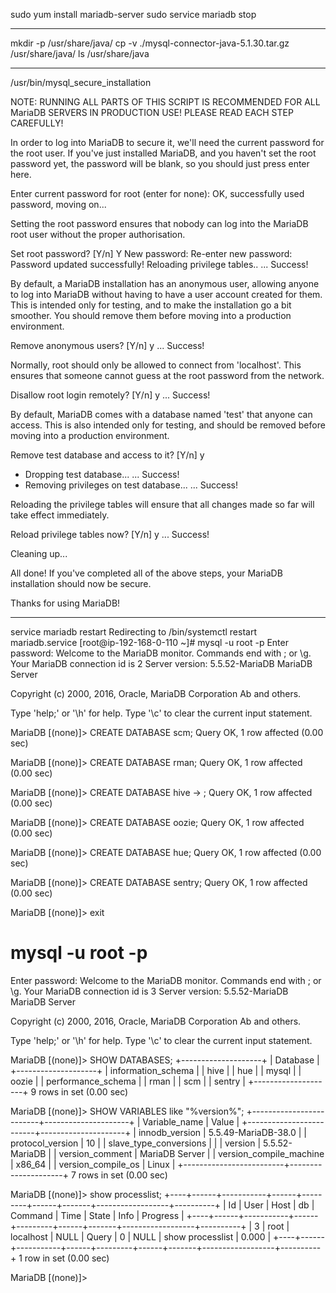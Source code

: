 sudo yum install mariadb-server
sudo service mariadb stop
 
---------------------------------------------------

mkdir -p /usr/share/java/
cp -v ./mysql-connector-java-5.1.30.tar.gz /usr/share/java/
ls /usr/share/java

---------------------------------------------------

/usr/bin/mysql_secure_installation

NOTE: RUNNING ALL PARTS OF THIS SCRIPT IS RECOMMENDED FOR ALL MariaDB
      SERVERS IN PRODUCTION USE!  PLEASE READ EACH STEP CAREFULLY!

In order to log into MariaDB to secure it, we'll need the current
password for the root user.  If you've just installed MariaDB, and
you haven't set the root password yet, the password will be blank,
so you should just press enter here.

Enter current password for root (enter for none):
OK, successfully used password, moving on...

Setting the root password ensures that nobody can log into the MariaDB
root user without the proper authorisation.

Set root password? [Y/n] Y
New password:
Re-enter new password:
Password updated successfully!
Reloading privilege tables..
 ... Success!


By default, a MariaDB installation has an anonymous user, allowing anyone
to log into MariaDB without having to have a user account created for
them.  This is intended only for testing, and to make the installation
go a bit smoother.  You should remove them before moving into a
production environment.

Remove anonymous users? [Y/n] y
 ... Success!

Normally, root should only be allowed to connect from 'localhost'.  This
ensures that someone cannot guess at the root password from the network.

Disallow root login remotely? [Y/n] y
 ... Success!

By default, MariaDB comes with a database named 'test' that anyone can
access.  This is also intended only for testing, and should be removed
before moving into a production environment.

Remove test database and access to it? [Y/n] y
 - Dropping test database...
 ... Success!
 - Removing privileges on test database...
 ... Success!

Reloading the privilege tables will ensure that all changes made so far
will take effect immediately.

Reload privilege tables now? [Y/n] y
 ... Success!

Cleaning up...

All done!  If you've completed all of the above steps, your MariaDB
installation should now be secure.

Thanks for using MariaDB!

---------------------------------------------------

service mariadb restart
Redirecting to /bin/systemctl restart  mariadb.service
[root@ip-192-168-0-110 ~]# mysql -u root -p
Enter password:
Welcome to the MariaDB monitor.  Commands end with ; or \g.
Your MariaDB connection id is 2
Server version: 5.5.52-MariaDB MariaDB Server

Copyright (c) 2000, 2016, Oracle, MariaDB Corporation Ab and others.

Type 'help;' or '\h' for help. Type '\c' to clear the current input statement.

MariaDB [(none)]> CREATE DATABASE scm;
Query OK, 1 row affected (0.00 sec)

MariaDB [(none)]> CREATE DATABASE rman;
Query OK, 1 row affected (0.00 sec)

MariaDB [(none)]> CREATE DATABASE hive
    -> ;
Query OK, 1 row affected (0.00 sec)

MariaDB [(none)]> CREATE DATABASE oozie;
Query OK, 1 row affected (0.00 sec)

MariaDB [(none)]> CREATE DATABASE hue;
Query OK, 1 row affected (0.00 sec)


MariaDB [(none)]> CREATE DATABASE sentry;
Query OK, 1 row affected (0.00 sec)

MariaDB [(none)]> exit

# mysql -u root -p
Enter password:
Welcome to the MariaDB monitor.  Commands end with ; or \g.
Your MariaDB connection id is 3
Server version: 5.5.52-MariaDB MariaDB Server

Copyright (c) 2000, 2016, Oracle, MariaDB Corporation Ab and others.

Type 'help;' or '\h' for help. Type '\c' to clear the current input statement.

MariaDB [(none)]> SHOW DATABASES;
+--------------------+
| Database           |
+--------------------+
| information_schema |
| hive               |
| hue                |
| mysql              |
| oozie              |
| performance_schema |
| rman               |
| scm                |
| sentry             |
+--------------------+
9 rows in set (0.00 sec)

MariaDB [(none)]> SHOW VARIABLES like "%version%";
+-------------------------+---------------------+
| Variable_name           | Value               |
+-------------------------+---------------------+
| innodb_version          | 5.5.49-MariaDB-38.0 |
| protocol_version        | 10                  |
| slave_type_conversions  |                     |
| version                 | 5.5.52-MariaDB      |
| version_comment         | MariaDB Server      |
| version_compile_machine | x86_64              |
| version_compile_os      | Linux               |
+-------------------------+---------------------+
7 rows in set (0.00 sec)

MariaDB [(none)]> show processlist;
+----+------+-----------+------+---------+------+-------+------------------+----------+
| Id | User | Host      | db   | Command | Time | State | Info             | Progress |
+----+------+-----------+------+---------+------+-------+------------------+----------+
|  3 | root | localhost | NULL | Query   |    0 | NULL  | show processlist |    0.000 |
+----+------+-----------+------+---------+------+-------+------------------+----------+
1 row in set (0.00 sec)

MariaDB [(none)]>
